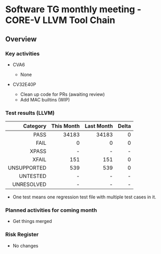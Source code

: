 # Software TG monthly meeting - CORE-V LLVM Tool Chain

## Overview

### Key activities

* CVA6
    * None

* CV32E40P
    * Clean up code for PRs (awaiting review)
    * Add MAC builtins (WIP)

### Test results (LLVM)

| Category    | This Month | Last Month | Delta |
| -----------:| ----------:| ----------:| -----:|
| PASS        | 34183      | 34183      | 0     |
| FAIL        | 0          | 0          | 0     |
| XPASS       | -          | -          | -     |
| XFAIL       | 151        | 151        | 0     |
| UNSUPPORTED | 539        | 539        | 0     |
| UNTESTED    | -          | -          | -     |
| UNRESOLVED  | -          | -          | -     |

* One test means one regression test file with multiple test cases in it.

### Planned activities for coming month

* Get things merged

### Risk Register

* No changes
